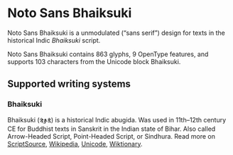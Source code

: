 
# Noto Sans Bhaiksuki

Noto Sans Bhaiksuki is a unmodulated (“sans serif”) design for texts in the historical Indic _Bhaiksuki_ script. 

Noto Sans Bhaiksuki contains 863 glyphs, 9 OpenType features, and supports 103 characters from the Unicode block Bhaiksuki.


## Supported writing systems


### Bhaiksuki

Bhaiksuki (𑰥𑰹𑰎𑰿𑰬𑰲𑰎𑰱) is a historical Indic abugida. Was used in 11th–12th century CE for Buddhist texts in Sanskrit in the Indian state of Bihar. Also called Arrow-Headed Script, Point-Headed Script, or Sindhura. Read more on [ScriptSource](https://scriptsource.org/scr/Bhks), [Wikipedia](https://en.wikipedia.org/wiki/ISO_15924:Bhks), [Unicode](https://www.unicode.org/versions/Unicode13.0.0/ch14.pdf#G40424), [Wiktionary](https://en.wiktionary.org/wiki/Category:Bhaiksuki_script).

